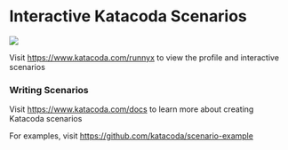 # Interactive Katacoda Scenarios

[![](http://shields.katacoda.com/katacoda/runnyx/count.svg)](https://www.katacoda.com/runnyx "Get your profile on Katacoda.com")

Visit https://www.katacoda.com/runnyx to view the profile and interactive scenarios

### Writing Scenarios
Visit https://www.katacoda.com/docs to learn more about creating Katacoda scenarios

For examples, visit https://github.com/katacoda/scenario-example
